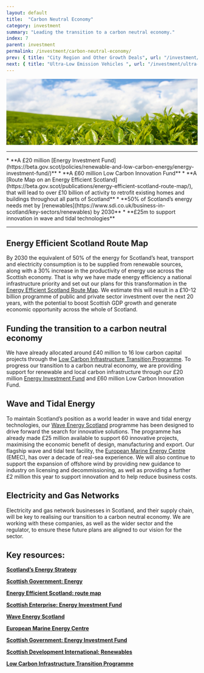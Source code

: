 ```yaml
---
layout: default
title:  "Carbon Neutral Economy"
category: investment
summary: "Leading the transition to a carbon neutral economy."
index: 7
parent: investment
permalink: /investment/carbon-neutral-economy/
prev: { title: "City Region and Other Growth Deals", url: "/investment/city-region-deals/" }
next: { title: "Ultra-Low Emission Vehicles ", url: "/investment/ultra-low-emission-vehicles/" }
---
```


![Hill scenery](/assets/images/pageimages/investment6.jpg)
<br>
<hr>
* **A £20 million [Energy Investment Fund](https://beta.gov.scot/policies/renewable-and-low-carbon-energy/energy-investment-fund/)**
* **A £60 million Low Carbon Innovation Fund**
* **A [Route Map on an Energy Efficient Scotland](https://beta.gov.scot/publications/energy-efficient-scotland-route-map/), that will lead to over £10 billion of activity to retrofit existing homes and buildings throughout all parts of Scotland**
* **50% of Scotland’s energy needs met by [renewables](https://www.sdi.co.uk/business-in-scotland/key-sectors/renewables) by 2030**
* **£25m to support innovation in wave and tidal technologies**

<hr>

## Energy Efficient Scotland Route Map 

By 2030 the equivalent of 50% of the energy for Scotland’s heat, transport and electricity consumption is to be supplied from renewable sources, along with a 30% increase in the productivity of energy use across the Scottish economy. That is why we have made energy efficiency a national infrastructure priority and set out our plans for this transformation in the [Energy Efficient Scotland Route Map](https://beta.gov.scot/publications/energy-efficient-scotland-route-map/).  We estimate this will result in a £10-12 billion programme of public and private sector investment over the next 20 years, with the potential to boost Scottish GDP growth and generate economic opportunity across the whole of Scotland. 

## Funding the transition to a carbon neutral economy 

We have already allocated around £40 million to 16 low carbon capital projects through the [Low Carbon Infrastructure Transition Programme](https://www.gov.scot/Topics/Business-Industry/Energy/Action/lowcarbon/LCITP). To progress our transition to a carbon neutral economy, we are providing support for renewable and local carbon infrastructure through our £20 million [Energy Investment Fund](https://beta.gov.scot/policies/renewable-and-low-carbon-energy/energy-investment-fund/) and £60 million Low Carbon Innovation Fund. 

## Wave and Tidal Energy

To maintain Scotland’s position as a world leader in wave and tidal energy technologies, our [Wave Energy Scotland](http://www.waveenergyscotland.co.uk/) programme has been designed to drive forward the search for innovative solutions. The programme has already made £25 million available to support 60 innovative projects, maximising the economic benefit of design, manufacturing and export. Our flagship wave and tidal test facility, the [European Marine Energy Centre](http://www.emec.org.uk/) (EMEC), has over a decade of real-sea experience. We will also continue to support the expansion of offshore wind by providing new guidance to industry on licensing and decommissioning, as well as providing a further £2 million this year to support innovation and to help reduce business costs.

## Electricity and Gas Networks

Electricity and gas network businesses in Scotland, and their supply chain, will be key to realising our transition to a carbon neutral economy. We are working with these companies, as well as the wider sector and the regulator, to ensure these future plans are aligned to our vision for the sector. 


## Key resources: 

**[Scotland’s Energy Strategy](https://www.gov.scot/energystrategy)**

**[Scottish Government: Energy](https://beta.gov.scot/energy/)**

**[Energy Efficient Scotland: route map](https://beta.gov.scot/publications/energy-efficient-scotland-route-map/)**

**[Scottish Enterprise: Energy Investment Fund](https://www.scottish-enterprise.com/support-for-businesses/funding-and-grants/accessing-finance-and-attracting-investment/energy-investment-fund)**

**[Wave Energy Scotland](http://www.waveenergyscotland.co.uk/)**

**[European Marine Energy Centre](http://www.emec.org.uk/)**  

**[Scottish Government: Energy Investment Fund](https://beta.gov.scot/policies/renewable-and-low-carbon-energy/energy-investment-fund/)**

**[Scottish Development International: Renewables](https://www.sdi.co.uk/business-in-scotland/key-sectors/renewables)**

**[Low Carbon Infrastructure Transition Programme](https://www.gov.scot/Topics/Business-Industry/Energy/Action/lowcarbon/LCITP)**
